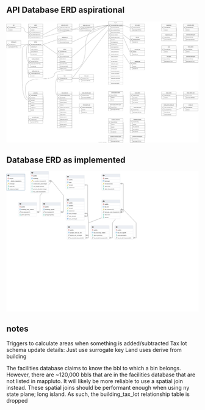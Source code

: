## API Database ERD aspirational
![planned_erd](db.drawio.svg)

## Database ERD as implemented
![implemented_erd](db-erd-export-13Oct2023.png)

## notes
Triggers to calculate areas when something is added/subtracted
Tax lot schema update details:
    Just use surrogate key
    Land uses derive from building 

The facilities database claims to know the bbl to which a bin belongs. However, there are ~120,000 bbls that are in the facilities database that are not listed in mappluto. It will likely be more reliable to use a spatial join instead. These spatial joins should be performant enough when using ny state plane; long island. As such, the building_tax_lot relationship table is dropped
